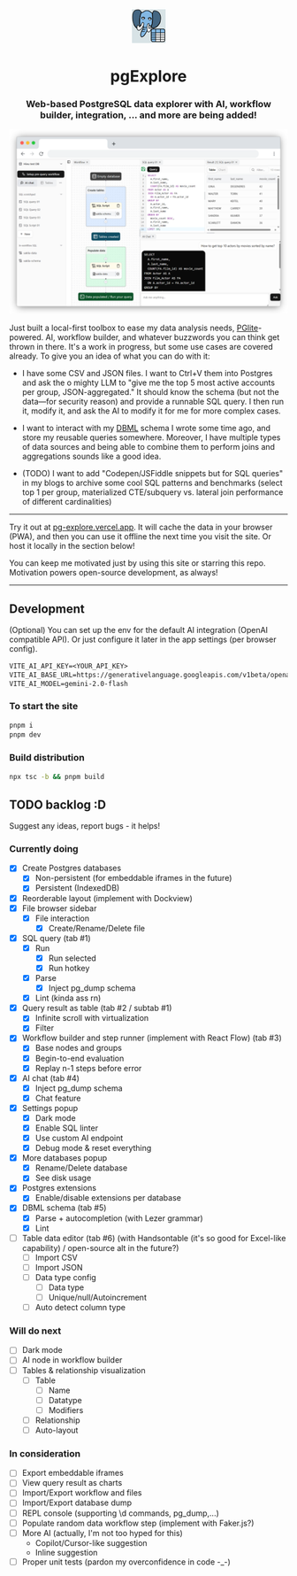 <div align="center">
    <img width="64" alt="pg-explore logo" src="./public/pwa-64x64.png">
    <h1>pgExplore</h1>
</div>

<h3 align="center">Web-based PostgreSQL data explorer with AI, workflow builder, integration, ... and more are being added!</h3>

![Demo screenshot](./public/demo1.png)

Just built a local-first toolbox to ease my data analysis needs, [PGlite](https://github.com/electric-sql/pglite)-powered. AI, workflow builder, and whatever buzzwords you can think get thrown in there. It's a work in progress, but some use cases are covered already. To give you an idea of what you can do with it:

- I have some CSV and JSON files. I want to Ctrl+V them into Postgres and ask the o mighty LLM to "give me the top 5 most active accounts per group, JSON-aggregated." It should know the schema (but not the data—for security reason) and provide a runnable SQL query. I then run it, modify it, and ask the AI to modify it for me for more complex cases.

- I want to interact with my [DBML](https://dbml.dbdiagram.io/home) schema I wrote some time ago, and store my reusable queries somewhere. Moreover, I have multiple types of data sources and being able to combine them to perform joins and aggregations sounds like a good idea.

- (TODO) I want to add "Codepen/JSFiddle snippets but for SQL queries" in my blogs to archive some cool SQL patterns and benchmarks (select top 1 per group, materialized CTE/subquery vs. lateral join performance of different cardinalities)

---

Try it out at [pg-explore.vercel.app](https://pg-explore.vercel.app). It will cache the data in your browser (PWA), and then you can use it offline the next time you visit the site. Or host it locally in the section below!

You can keep me motivated just by using this site or starring this repo. Motivation powers open-source development, as always!

---

## Development

(Optional) You can set up the env for the default AI integration (OpenAI compatible API). Or just configure it later in the app settings (per browser config).
```
VITE_AI_API_KEY=<YOUR_API_KEY>
VITE_AI_BASE_URL=https://generativelanguage.googleapis.com/v1beta/openai
VITE_AI_MODEL=gemini-2.0-flash
```

### To start the site

```bash
pnpm i
pnpm dev
```

### Build distribution

```bash
npx tsc -b && pnpm build
```

## TODO backlog :D
Suggest any ideas, report bugs - it helps!

### Currently doing
- [x] Create Postgres databases
  - [x] Non-persistent (for embeddable iframes in the future)
  - [x] Persistent (IndexedDB)
- [x] Reorderable layout (implement with Dockview)
- [x] File browser sidebar
  - [x] File interaction
    - [x] Create/Rename/Delete file
- [x] SQL query (tab #1)
  - [x] Run
    - [x] Run selected
    - [x] Run hotkey
  - [x] Parse
    - [x] Inject pg_dump schema
  - [x] Lint (kinda ass rn)
- [x] Query result as table (tab #2 / subtab #1)
  - [x] Infinite scroll with virtualization
  - [x] Filter
- [x] Workflow builder and step runner (implement with React Flow) (tab #3)
  - [x] Base nodes and groups
  - [x] Begin-to-end evaluation
  - [x] Replay n-1 steps before error
- [x] AI chat (tab #4)
  - [x] Inject pg_dump schema
  - [x] Chat feature
- [x] Settings popup
  - [x] Dark mode
  - [x] Enable SQL linter
  - [x] Use custom AI endpoint
  - [x] Debug mode & reset everything
- [x] More databases popup
  - [x] Rename/Delete database
  - [x] See disk usage
- [x] Postgres extensions
  - [x] Enable/disable extensions per database
- [x] DBML schema (tab #5)
  - [x] Parse + autocompletion (with Lezer grammar)
  - [x] Lint
- [ ] Table data editor (tab #6) (with Handsontable (it's so good for Excel-like capability) / open-source alt in the future?)
  - [ ] Import CSV
  - [ ] Import JSON
  - [ ] Data type config
    - [ ] Data type
    - [ ] Unique/null/Autoincrement
  - [ ] Auto detect column type

### Will do next
- [ ] Dark mode
- [ ] AI node in workflow builder
- [ ] Tables & relationship visualization
  - [ ] Table
    - [ ] Name
    - [ ] Datatype
    - [ ] Modifiers
  - [ ] Relationship
  - [ ] Auto-layout

### In consideration
- [ ] Export embeddable iframes
- [ ] View query result as charts
- [ ] Import/Export workflow and files
- [ ] Import/Export database dump
- [ ] REPL console (supporting \d commands, pg_dump,...)
- [ ] Populate random data workflow step (implement with Faker.js?)
- [ ] More AI (actually, I'm not too hyped for this)
  - Copilot/Cursor-like suggestion
  - Inline suggestion
- [ ] Proper unit tests (pardon my overconfidence in code -_-)
